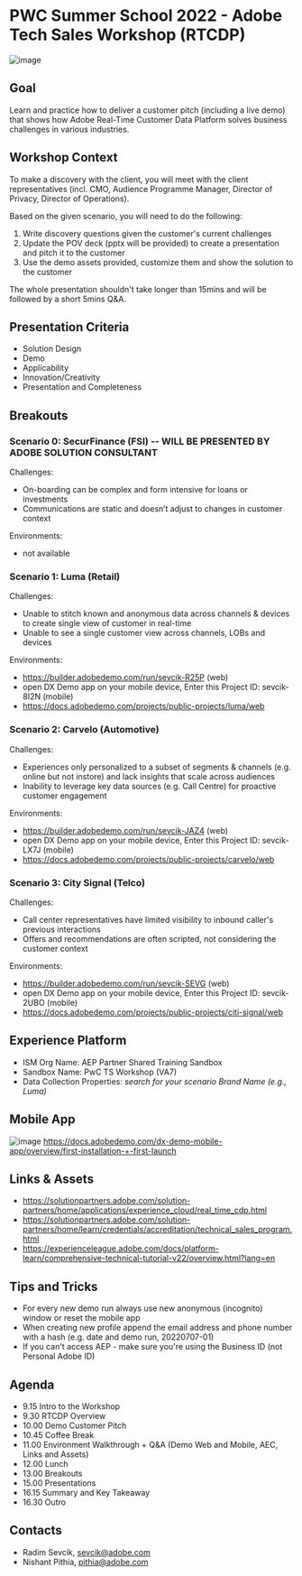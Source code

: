 # PWC Summer School 2022 - Adobe Tech Sales Workshop (RTCDP)
![image](https://user-images.githubusercontent.com/61875393/178667086-afca1072-eea2-4114-a51b-62552013763a.png)


## Goal

Learn and practice how to deliver a customer pitch (including a live demo) that shows how Adobe Real-Time Customer Data Platform solves business challenges in various industries. 

## Workshop Context

To make a discovery with the client, you will meet with the client representatives (incl. CMO, Audience Programme Manager, Director of Privacy, Director of Operations). 

Based on the given scenario, you will need to do the following: 

1. Write discovery questions given the customer's current challenges
2. Update the POV deck (pptx will be provided) to create a presentation and pitch it to the customer
3. Use the demo assets provided, customize them and show the solution to the customer

The whole presentation shouldn't take longer than 15mins and will be followed by a short 5mins Q&A.

## Presentation Criteria

* Solution Design
* Demo
* Applicability
* Innovation/Creativity
* Presentation and Completeness

## Breakouts

### Scenario 0: SecurFinance (FSI) -- WILL BE PRESENTED BY ADOBE SOLUTION CONSULTANT

Challenges:
* On-boarding can be complex and form intensive for loans or investments
* Communications are static and doesn’t adjust to changes in customer context

Environments:
- not available

### Scenario 1: Luma (Retail)

Challenges:
* Unable to stitch known and anonymous data across channels & devices to create single view of customer in real-time
* Unable to see a single customer view across channels, LOBs and devices

Environments:
- https://builder.adobedemo.com/run/sevcik-R25P (web)
- open DX Demo app on your mobile device, Enter this Project ID: sevcik-8I2N (mobile)
- https://docs.adobedemo.com/projects/public-projects/luma/web

### Scenario 2: Carvelo (Automotive)

Challenges:
* Experiences only personalized to a subset of segments & channels (e.g. online but not instore) and lack insights that scale across audiences
* Inability to leverage key data sources (e.g. Call Centre) for proactive customer engagement


Environments:

- https://builder.adobedemo.com/run/sevcik-JAZ4 (web)
- open DX Demo app on your mobile device, Enter this Project ID: sevcik-LX7J (mobile)
- https://docs.adobedemo.com/projects/public-projects/carvelo/web 

### Scenario 3: City Signal (Telco)

Challenges:

* Call center representatives have limited visibility to inbound caller's previous interactions
* Offers and recommendations are often scripted, not considering the customer context

Environments:

- https://builder.adobedemo.com/run/sevcik-SEVG (web)
- open DX Demo app on your mobile device, Enter this Project ID: sevcik-2UBO (mobile)
- https://docs.adobedemo.com/projects/public-projects/citi-signal/web 

## Experience Platform

* ISM Org Name: AEP Partner Shared Training Sandbox
* Sandbox Name: PwC TS Workshop (VA7)
* Data Collection Properties: _search for your scenario Brand Name (e.g., Luma)_

## Mobile App

![image](https://user-images.githubusercontent.com/61875393/178666704-d7d311a3-e4bb-4cc5-8378-d484bc1dd65e.png)
https://docs.adobedemo.com/dx-demo-mobile-app/overview/first-installation-+-first-launch


## Links & Assets
* https://solutionpartners.adobe.com/solution-partners/home/applications/experience_cloud/real_time_cdp.html
* https://solutionpartners.adobe.com/solution-partners/home/learn/credentials/accreditation/technical_sales_program.html 
* https://experienceleague.adobe.com/docs/platform-learn/comprehensive-technical-tutorial-v22/overview.html?lang=en

## Tips and Tricks
* For every new demo run always use new anonymous (incognito) window or reset the mobile app
* When creating new profile append the email address and phone number with a hash (e.g. date and demo run, 20220707-01)
* If you can't access AEP  - make sure you're using the Business ID (not Personal Adobe ID)

## Agenda

- 9.15 Intro to the Workshop
- 9.30 RTCDP Overview
- 10.00 Demo Customer Pitch
- 10.45 Coffee Break
- 11.00 Environment Walkthrough + Q&A (Demo Web and Mobile, AEC, Links and Assets)
- 12.00 Lunch
- 13.00 Breakouts
- 15.00 Presentations
- 16.15 Summary and Key Takeaway
- 16.30 Outro

## Contacts
- Radim Sevcik, sevcik@adobe.com
- Nishant Pithia, pithia@adobe.com
